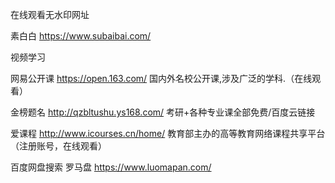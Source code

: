 在线观看无水印网址

素白白 https://www.subaibai.com/

视频学习

网易公开课 https://open.163.com/ 国内外名校公开课,涉及广泛的学科.（在线观看）

金榜题名 http://qzbltushu.ys168.com/ 考研+各种专业课全部免费/百度云链接

爱课程 http://www.icourses.cn/home/ 教育部主办的高等教育网络课程共享平台（注册账号，在线观看）

百度网盘搜索
罗马盘 https://www.luomapan.com/
